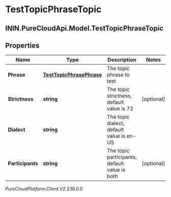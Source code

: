# TestTopicPhraseTopic

## ININ.PureCloudApi.Model.TestTopicPhraseTopic

## Properties

|Name | Type | Description | Notes|
|------------ | ------------- | ------------- | -------------|
| **Phrase** | [**TestTopicPhrasePhrase**](TestTopicPhrasePhrase) | The topic phrase to test | |
| **Strictness** | **string** | The topic strictness, default value is 72 | [optional] |
| **Dialect** | **string** | The topic dialect, default value is en-US | |
| **Participants** | **string** | The topic participants, default value is both | [optional] |



_PureCloudPlatform.Client.V2 236.0.0_
